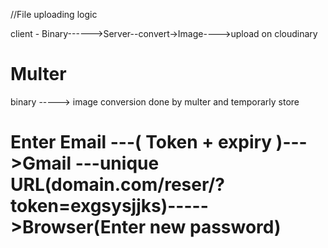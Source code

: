 //File uploading logic

client - Binary------>Server--convert->Image---->upload on cloudinary

# Multer

binary -----> image conversion done by multer and temporarly store

# Enter Email ---( Token + expiry )--->Gmail ---unique URL(domain.com/reser/?token=exgsysjjks)----->Browser(Enter new password)

